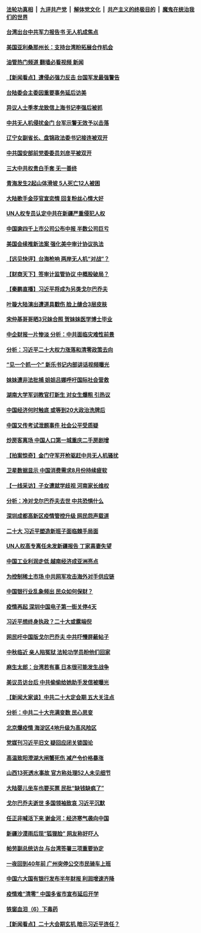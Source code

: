 ####  [法轮功真相](../../../../basic/blob/master/README.md?t=09011631) &nbsp;|&nbsp; [九评共产党](../../../../9ping.md/blob/master/README.md?t=09011631) &nbsp;|&nbsp; [解体党文化](../../../../jtdwh.md/blob/master/README.md?t=09011631)  &nbsp;|&nbsp; [共产主义的终极目的](../../../../gczydzjmd.md/blob/master/README.md?t=09011631) &nbsp;|&nbsp; [魔鬼在统治我们的世界](../../../../mgztzwmdsj.md/blob/master/README.md?t=09011631) 

#### [台湾出台中共军力报告书 无人机成焦点](../pages/nsc413/n13815220.md?t=09011631) 

#### [美国亚利桑那州长：支持台湾盼拓展合作机会](../pages/nsc413/n13815229.md?t=09011631) 

#### [油管热门频道 翻墙必看视频 新闻](http://45.76.130.85:81/youtube.html?09011631)

#### [【新闻看点】遭侵必强力反击 台国军发最强警告](../pages/nsc413/n13814177.md?t=09011631) 

#### [台陆委会主委因重要事务延后访美](../pages/nsc413/n13815094.md?t=09011631) 

#### [异议人士季孝龙致信上海书记李强后被抓](../pages/nsc413/n13815171.md?t=09011631) 

#### [中共无人机侵扰金门 台军示警无效予以击落](../pages/nsc413/n13815191.md?t=09011631) 


#### [辽宁女副省长、盘锦政法委书记接连被双开](../pages/nsc413/n13815095.md?t=09011631) 

#### [中共国安部前党委委员刘彦平被双开](../pages/nsc413/n13815133.md?t=09011631) 

#### [三大中共权贵白手套 无一善终](../pages/nsc413/n13815104.md?t=09011631) 

#### [青海发生2起山体滑坡 5人死亡12人被困](../pages/nsc413/n13814999.md?t=09011631) 

#### [大陆歌手金莎官宣恋情 回复粉丝心情大好](../pages/nsc413/n13814945.md?t=09011631) 

#### [UN人权专员认定中共在新疆严重侵犯人权](../pages/nsc413/n13814948.md?t=09011631) 

#### [中国逾四千上市公司公布中报 半数公司巨亏](../pages/nsc413/n13814946.md?t=09011631) 

#### [美国会续推新法案 强化美中审计协议执法](../pages/nsc413/n13814874.md?t=09011631) 

#### [【远见快评】台海枪响 两岸无人机“对战”？](../pages/nsc413/n13814936.md?t=09011631) 

#### [【财商天下】签审计监管协议 中概股破局？](../pages/nsc413/n13814835.md?t=09011631) 

#### [【秦鹏直播】习近平将成为另类戈尔巴乔夫](../pages/nsc413/n13814934.md?t=09011631) 

#### [叶璇大陆演出遭道具戳伤 脸上缝合3层皮肤](../pages/nsc413/n13814876.md?t=09011631) 

#### [宋仲基哥哥晒3兄妹合照 贺妹妹医学博士毕业](../pages/nsc413/n13814905.md?t=09011631) 

#### [中企财报一片惨淡 分析：中共面临灾难性前景](../pages/nsc413/n13814871.md?t=09011631) 

#### [分析：习近平二十大权力涨落和清零政策去向](../pages/nsc413/n13814830.md?t=09011631) 

#### [“见一个抓一个” 新乐书记内部讲话视频曝光](../pages/nsc413/n13814877.md?t=09011631) 

#### [妹妹遭非法批捕 姐姐吕娜呼吁国际社会营救](../pages/nsc413/n13814832.md?t=09011631) 

#### [湖南大学军训教官打新生 对女生爆粗 引热议](../pages/nsc413/n13814750.md?t=09011631) 

#### [中国经济何时触底 或等到20大政治洗牌后](../pages/nsc413/n13814867.md?t=09011631) 

#### [中国又传考试泄题事件 社会公平受质疑](../pages/nsc413/n13814886.md?t=09011631) 

#### [炒房客离场 中国人口第一城重庆二手房剧增](../pages/nsc413/n13814873.md?t=09011631) 

#### [【拍案惊奇】金门守军开枪驱赶中共无人机骚扰](../pages/nsc413/n13814656.md?t=09011631) 

#### [卫星数据显示 中国消费需求8月份持续疲软](../pages/nsc413/n13814708.md?t=09011631) 

#### [【一线采访】子女遭就学歧视 河南家长维权](../pages/nsc413/n13814638.md?t=09011631) 

#### [分析：冷对戈尔巴乔夫去世 中共恐惧什么](../pages/nsc413/n13814778.md?t=09011631) 

#### [深圳成都高新区疫情管控升级 网民怨声载道](../pages/nsc413/n13814399.md?t=09011631) 

#### [二十大 习近平塑造新班子面临棘手局面](../pages/nsc413/n13814807.md?t=09011631) 

#### [UN人权高专离任未发新疆报告 丁家喜妻失望](../pages/nsc413/n13814673.md?t=09011631) 

#### [中国工业利润走低 越南经济成亚洲亮点](../pages/nsc413/n13814467.md?t=09011631) 

#### [为控制稀土市场 中共网军攻击海外对手供应链](../pages/nsc413/n13814425.md?t=09011631) 

#### [中国银行业乱象频出 民众如何保财？](../pages/nsc413/n13814689.md?t=09011631) 

#### [疫情再起 深圳中国电子第一街关停4天](../pages/nsc413/n13814373.md?t=09011631) 

#### [习近平想终身执政？二十大或露端倪](../pages/nsc413/n13814711.md?t=09011631) 

#### [网民吁中国版戈尔巴乔夫 中共吓懵屏蔽帖子](../pages/nsc413/n13814733.md?t=09011631) 

#### [中秋临近 亲人陷冤狱 法轮功学员盼他们回家](../pages/nsc413/n13814674.md?t=09011631) 

#### [麻生太郎：台湾若有事 日本很可能发生战争](../pages/nsc413/n13814631.md?t=09011631) 

#### [美议员访台后 中共偷偷给她助手发信被曝光](../pages/nsc413/n13814672.md?t=09011631) 

#### [【新闻大家谈】中共二十大定会期 五大关注点](../pages/nsc413/n13814571.md?t=09011631) 

#### [分析：中共二十大充满变数 民心思变](../pages/nsc413/n13813926.md?t=09011631) 

#### [北京爆疫情 海淀区4地升级为高风险区](../pages/nsc413/n13814527.md?t=09011631) 

#### [党媒刊习近平旧文 疑回应闭关锁国论](../pages/nsc413/n13814528.md?t=09011631) 

#### [高温致阳澄湖大闸蟹死伤 减产令价格暴涨](../pages/nsc413/n13814493.md?t=09011631) 

#### [山西13死透水事故 官方称处理52人未见细节](../pages/nsc413/n13814417.md?t=09011631) 

#### [大陆婴儿坐车也要买票 民批“缺钱缺疯了”](../pages/nsc413/n13814495.md?t=09011631) 

#### [戈尔巴乔夫逝世 多国领袖致哀 习近平沉默](../pages/nsc413/n13814454.md?t=09011631) 

#### [任正非喊活下来 谢金河：经济寒气袭向中国](../pages/nsc413/n13814196.md?t=09011631) 

#### [新疆沙漠雨后现“狐狸脸” 网友称好吓人](../pages/nsc413/n13814455.md?t=09011631) 

#### [帕劳副总统访台 与台湾签署三项重要协定](../pages/nsc413/n13814396.md?t=09011631) 

#### [一夜回到40年前 广州突停公交市民骑车上班](../pages/nsc413/n13814287.md?t=09011631) 

#### [中国六大国有银行发布半年财报 利润增速齐降](../pages/nsc413/n13814371.md?t=09011631) 

#### [疫情难“清零” 中国多省市宣布延后开学](../pages/nsc413/n13814352.md?t=09011631) 

#### [铁窗血泪（6）下毒药](../pages/nsc413/n13793192.md?t=09011631) 

#### [【新闻看点】二十大会期玄机 暗示习近平连任？](../pages/nsc413/n13814069.md?t=09011631) 

<img src='http://gfw-breaker.win/goodnews/indexes/nsc413.md' width='0px' height='0px'/>
